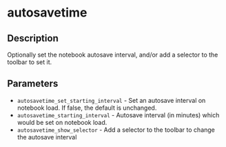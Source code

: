 autosavetime
============


Description
-----------

Optionally set the notebook autosave interval, and/or add a selector to the
toolbar to set it.


Parameters
----------

* `autosavetime_set_starting_interval` -
  Set an autosave interval on notebook load. If false, the default is unchanged.
* `autosavetime_starting_interval` -
  Autosave interval (in minutes) which would be set on notebook load.
* `autosavetime_show_selector` -
  Add a selector to the toolbar to change the autosave interval
